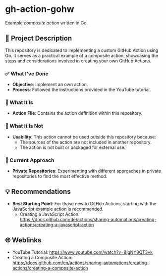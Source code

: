 # gh-action-gohw

Example *composite action* written in Go.

## 📄 Project Description

This repository is dedicated to implementing a custom GitHub Action using Go. It serves as a practical example of a composite action, showcasing the steps and considerations involved in creating your own GitHub Actions.

### ✅ What I've Done

- **Objective**: Implement an own action.
- **Process**: Followed the instructions provided in the YouTube tutorial.

### 📂 What It Is

- **Action File**: Contains the action definition within this repository.

### 🚫 What It Is Not

- **Usability**: This action cannot be used outside this repository because:
    - The sources of the action are not included in another repository.
    - The action is not built or packaged for external use.

### 🔄 Current Approach

- **Private Repositories**: Experimenting with different approaches in private repositories to find the most effective method.

## 💡 Recommendations

- **Best Starting Point**: For those new to GitHub Actions, starting with the JavaScript example action is recommended.
    - Creating a JavaScript Action: https://docs.github.com/de/actions/sharing-automations/creating-actions/creating-a-javascript-action

## 🌐 Weblinks

- YouTube Tutorial: https://www.youtube.com/watch?v=8IgNY8QT3vk
- Creating a Composite Action: https://docs.github.com/en/actions/sharing-automations/creating-actions/creating-a-composite-action
